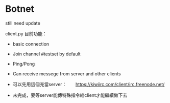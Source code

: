 # Botnet
still need update



client.py 目前功能：
- basic connection
- Join channel #testset by default
- Ping/Pong
- Can receive messege from server and other clients
 


- 可以先用這個充當server：　　https://kiwiirc.com/client/irc.freenode.net/
- 未完成，要等server能傳特殊指令給client才能繼續做下去 
